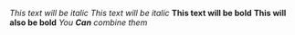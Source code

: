 *This text will be italic*
_This text will be italic_
**This text will be bold**
__This will also be bold__
_You **Can** combine them_
